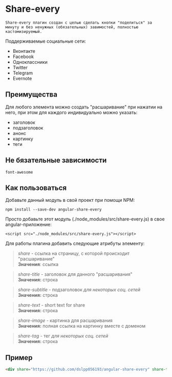 # Share-every
``Share-every плагин создан с целью сделать кнопки "поделиться" за минуту и без ненужных (обязательных) завимостей, полностью кастомизируемый.``

Поддерживаемые социальные сети:

-  Вконтакте
-  Facebook
-  Одноклассники
-  Twitter
-  Telegram
-  Evernote

## Преимущества
Для любого элемента можно создать "расшаривание" при нажатии на него, при этом для каждого индивидуально можно указать:
- заголовок
- подзаголовок
- анонс
- картинку
- теги

## Не бязательные зависимости
``font-awesome``

## Как пользоваться
Добавьте данный модуль в свой проект при помощи NPM:

``npm install --save-dev angular-share-every``

Просто добавьте этот модуль (./node_modules/src/share-every.js) в свое angular-приложение:

``<script src="./node_modules/src/share-every.js"></script>``

Для работы плагина добавить следующие атрибуты элементу:

> *share* - ссылка на страницу, с которой происходит "расшаривание"  
**Значения**: ссылка

> *share-title* - заголовок для данного "расшаривания"  
**Значения:** строка

> *share-subtitle* - подзаголовок  _для некоторых соц. сетей_    
**Значения:** строка

> *share-text* - short text for share    
**Значения:** строка

> *share-image* - картинка для расшаривания  
**Значения:** полная ссылка на картинку вместе с доменом

> *share-tag* - тег _для некоторых соц. сетей_    
**Значения:** строка

## Пример

```Html
<div share="https://github.com/dslpp056193/angular-share-every" share-title="Share-every" share-description="Module share-every for Angular" share-image="https://cdn4.iconfinder.com/data/icons/mayssam/512/share-128.png" share-tag="Share-plugin"></div>
```
